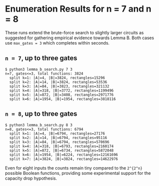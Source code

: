 # Enumeration Results for n = 7 and n = 8

These runs extend the brute-force search to slightly larger circuits as
suggested for gathering empirical evidence towards Lemma B.  Both cases use
``max_gates = 3`` which completes within seconds.

## `n = 7`, up to three gates

```
$ python3 lemma_b_search.py 7 3
n=7, gates<=3, total functions: 3824
  split k=1: |A|=4, |B|=3824, rectangles=15296
  split k=2: |A|=14, |B|=3824, rectangles=53536
  split k=3: |A|=84, |B|=3823, rectangles=321132
  split k=4: |A|=318, |B|=3772, rectangles=1199496
  split k=5: |A|=872, |B|=3408, rectangles=2971776
  split k=6: |A|=1954, |B|=1954, rectangles=3818116
```

## `n = 8`, up to three gates

```
$ python3 lemma_b_search.py 8 3
n=8, gates<=3, total functions: 6794
  split k=1: |A|=4, |B|=6794, rectangles=27176
  split k=2: |A|=14, |B|=6794, rectangles=95116
  split k=3: |A|=84, |B|=6794, rectangles=570696
  split k=4: |A|=318, |B|=6793, rectangles=2160174
  split k=5: |A|=872, |B|=6734, rectangles=5872048
  split k=6: |A|=1954, |B|=6224, rectangles=12161696
  split k=7: |A|=3824, |B|=3824, rectangles=14622976
```

Even for eight inputs the counts remain tiny compared to the ``2^{2^n}``
possible Boolean functions, providing some experimental support for the
capacity drop hypothesis.
